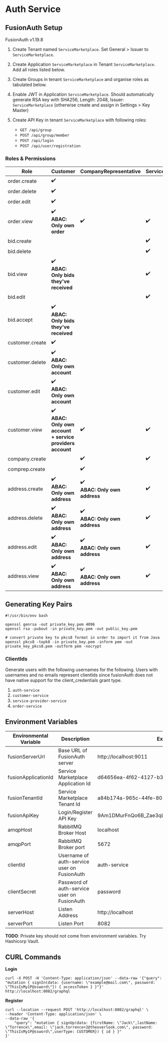 # Auth Service

## FusionAuth Setup

FusionAuth v1.19.8

1. Create Tenant named `ServiceMarketplace`. Set General > Issuer to `ServiceMarketplace`.
1. Create Application `ServiceMarketplace` in Tenant `ServiceMarketplace`. Add all roles listed below.
1. Create Groups in tenant `ServiceMarketplace` and organise roles as tabulated below.
1. Enable JWT in Application `ServiceMarketplace`. Should automatically generate RSA key with SHA256, Length: 2048, Issuer: `ServiceMarketplace` (otherwise create and assign in Settings > Key Master)
1. Create API Key in tenant `ServiceMarketplace` with following roles:

    - `GET /api/group`
    - `POST /api/group/member`
    - `POST /api/login`
    - `POST /api/user/registration`

### Roles & Permissions

| Role           | Customer                                                                          | CompanyRepresentative                                 | ServiceProvider    | Admin              |
|----------------|-----------------------------------------------------------------------------------|-------------------------------------------------------|--------------------|--------------------|
| order.create   | :heavy_check_mark:                                                                |                                                       |                    | :heavy_check_mark: |
| order.delete   | :heavy_check_mark:                                                                |                                                       |                    | :heavy_check_mark: |
| order.edit     | :heavy_check_mark:                                                                |                                                       |                    | :heavy_check_mark: |
| order.view     | :heavy_check_mark:<br/> **ABAC: Only own order**                                  | :heavy_check_mark:                                    | :heavy_check_mark: | :heavy_check_mark: |
| bid.create     |                                                                                   |                                                       | :heavy_check_mark: | :heavy_check_mark: |
| bid.delete     |                                                                                   |                                                       | :heavy_check_mark: | :heavy_check_mark: |
| bid.view       | :heavy_check_mark: <br/> **ABAC: Only bids they've received**                     |                                                       | :heavy_check_mark: | :heavy_check_mark: |
| bid.edit       |                                                                                   |                                                       | :heavy_check_mark: | :heavy_check_mark: |
| bid.accept     | :heavy_check_mark: <br/> **ABAC: Only bids they've received**                     |                                                       |                    | :heavy_check_mark: |
| customer.create| :heavy_check_mark:                                                                |                                                       |                    | :heavy_check_mark: |
| customer.delete| :heavy_check_mark: <br/>   **ABAC: Only own account**                             |                                                       |                    | :heavy_check_mark: |
| customer.edit  | :heavy_check_mark: <br/>   **ABAC: Only own account**                             |                                                       |                    | :heavy_check_mark: |
| customer.view  | :heavy_check_mark: <br/>   **ABAC: Only own account + service providers account** | :heavy_check_mark:                                    | :heavy_check_mark: | :heavy_check_mark: |
| company.create |                                                                                   | :heavy_check_mark:                                    | :heavy_check_mark: | :heavy_check_mark: |
| comprep.create |                                                                                   | :heavy_check_mark:                                    |                    | :heavy_check_mark: |
| address.create | :heavy_check_mark:<br/>   **ABAC: Only own address**                              | :heavy_check_mark: <br/>  **ABAC: Only own address**  | :heavy_check_mark: | :heavy_check_mark: |
| address.delete | :heavy_check_mark:<br/>   **ABAC: Only own address**                              | :heavy_check_mark: <br/>  **ABAC: Only own address**  | :heavy_check_mark: | :heavy_check_mark: |
| address.edit   | :heavy_check_mark: <br/>   **ABAC: Only own address**                             | :heavy_check_mark: <br/>  **ABAC: Only own address**  | :heavy_check_mark: | :heavy_check_mark: |
| address.view   | :heavy_check_mark: <br/>   **ABAC: Only own address**                             | :heavy_check_mark: <br/>   **ABAC: Only own address** | :heavy_check_mark: | :heavy_check_mark: |

## Generating Key Pairs

```shell script
#!/usr/bin/env bash

openssl genrsa -out private_key.pem 4096
openssl rsa -pubout -in private_key.pem -out public_key.pem

# convert private key to pkcs8 format in order to import it from Java
openssl pkcs8 -topk8 -in private_key.pem -inform pem -out private_key_pkcs8.pem -outform pem -nocrypt
```

### ClientIds 

Generate users with the following usernames for the following. Users with usernames and no emails represent clientIds since fusionAuth does not have native support for the client_credentials grant type.
1. `auth-service`
1. `customer-service`
1. `service-provider-service`
1. `order-service`

## Environment Variables

| Environmental Variable | Description                                 | Example                                     | required |
|------------------------|---------------------------------------------|---------------------------------------------|----------|
| fusionServerUrl        | Base URL of FusionAuth server               | http://localhost:9011                       | true     |
| fusionApplicationId    | Service Marketplace Application Id          | d64656ea-4f62-4127-b312-91afeeca96f9        | true     |
| fusionTenantId         | Service Marketplace Tenant Id               | a84b174a-965c-44fe-807d-623efc3bff9c        | true     |
| fusionApiKey           | Login/Register API Key                      | 9Am1DMurFnQo6B_Zae3qLdSqd2mOk7w4APyPoCTnLHw | true     |
| amqpHost               | RabbitMQ Broker Host                        | localhost                                   | true     |
| amqpPort               | RabbitMQ Broker port                        | 5672                                        | true     |
| clientId               | Username of auth-service user on FusionAuth | auth-service                                | true     |
| clientSecret           | Password of auth-service user on FusionAuth | password                                    | true     |
| serverHost             | Listen Address                              | http://localhost                            | true     |
| serverPort             | Listen Port                                 | 8082                                        | true     |

**TODO**: Private key should not come from environment variables. Try Hashicorp Vault.

## CURL Commands

**Login**
```shell script
curl -X POST -H 'Content-Type: application/json' --data-raw '{"query": "mutation { signIn(data: {username: \"example@mail.com\", password: \"ThisIsMy1P@ssword\"}) { accessToken } }"}' http://localhost:8082/graphql
```

**Register**
```shell script
curl --location --request POST 'http://localhost:8082/graphql' \
--header 'Content-Type: application/json' \
--data-raw '{
	"query": "mutation { signUp(data: {firstName: \"Jack\",lastName: \"Torrence\",email: \"jack.torrence+2@theoverlook.com\", password: \"ThisIsMy1P@ssword\",userType: CUSTOMER}) { id } }"
}'
```